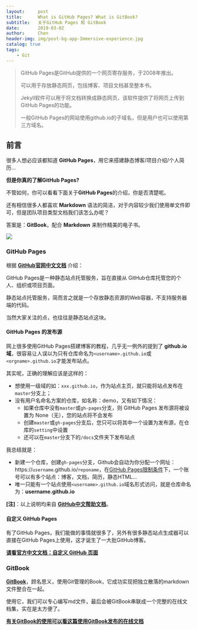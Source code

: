 ```yaml
---
layout:     post
title:      What is GitHub Pages? What is GitBook?
subtitle:   关于GitHub Pages 和 GitBook
date:       2019-03-02
author:     Chen
header-img: img/post-bg-app-Immersive-experience.jpg
catalog: true
tags:
    - Git
---
```


> GitHub Pages是GitHub提供的一个网页寄存服务，于2008年推出。
>
> 
>
> 可以用于存放静态网页，包括博客、项目文档甚至整本书。
>
> 
>
> Jekyll软件可以用于将文档转换成静态网页，该软件提供了将网页上传到GitHub Pages的功能。
>
> 
>
> 一般GitHub Pages的网站使用github.io的子域名，但是用户也可以使用第三方域名。





## 前言

很多人想必应该都知道 **GitHub Pages**，用它来搭建静态博客/项目介绍/个人简历...

**但是你真的了解GitHub Pages?**

不管如何，你可以看看下面关于**GitHub Pages**的介绍，你是否清楚呢。

还有相信很多人都喜欢 **Markdown** 语法的简洁，对于内容较少我们使用单文件即可，但是团队项目类型文档我们该怎么办呢？

答案是：**GitBook**，配合 **Markdown** 来制作精美的电子书。

![](http://ww4.sinaimg.cn/large/006tNc79gy1g5yfdbysoqj31670u076z.jpg)

### GitHub Pages

根据 [**GitHub官网中文文档**](https://help.github.com/cn/articles/what-is-github-pages) 介绍：

GitHub Pages是一种静态站点托管服务，旨在直接从 GitHub仓库托管您的个人、组织或项目页面。

静态站点托管服务，简而言之就是一个存放静态资源的Web容器，不支持服务器端的代码。

当然大家关注的点，也往往是静态站点这块。

####  GitHub Pages 的发布源

网上很多使用GitHub Pages搭建博客的教程，几乎无一例外的提到了 **github.io域**，很容易让人误以为只有仓库命名为`<username>.github.io`或`<orgname>.github.io`才能发布站点。

其实呢，正确的理解应该是这样的：

* 想使用一级域的如：`xxx.github.io`，作为站点主页，就只能将站点发布在`master`分支上；
* 没有用户名命名方案的仓库，如名称：demo，又有如下情况：
	* 如果仓库中没有`master`或`gh-pages`分支，则 GitHub Pages 发布源将被设置为 None（无），您的站点将不会发布
	* 创建`master`或`gh-pages`分支后，您只可以将其中一个设置为发布源，在仓库的`setting`中设置
	* 还可以在`master`分支下的`/docs`文件夹下发布站点

我总结就是：

- 新建一个仓库，创建`gh-pages`分支，Github会自动为你分配一个网址：https://`username`.github.io/`reponame`，在[GitHub Pages限制条件](https://help.github.com/cn/articles/what-is-github-pages#usage-limits)下，一个账号可以有多个站点：博客，文档，简历，静态HTML...
- 唯一只能有一个站点使用`<username>.github.io`域名形式访问，就是仓库命名为：**username.github.io**

**[注]**：以上说明均来自 [**GitHub中文帮助文档**](https://help.github.com/cn/articles/configuring-a-publishing-source-for-github-pages)。

#### 自定义 GitHub Pages

有了GitHub Pages，我们能做的事情就很多了，另外有很多静态站点生成器可以直接在GitHub Pages上使用，这才诞生了一大批GitHub博客。

[**请看官方中文文档：自定义 GitHub 页面**](https://help.github.com/cn/categories/customizing-github-pages)

### GitBook

[**GitBook**](https://www.gitbook.com/)，顾名思义，使用Git管理的Book，它成功实现把独立散落的markdown文件整合在一起。

使用它，我们可以专心编写md文件，最后会被GitBook串联成一个完整的在线文档集，实在是太方便了。

[**有关GitBook的使用可以看这篇使用GitBook发布的在线文档**](https://tonydeng.github.io/gitbook-zh/gitbook-howtouse/index.html)